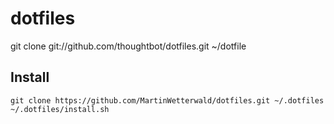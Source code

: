 dotfiles
===================
git clone git://github.com/thoughtbot/dotfiles.git ~/dotfile


Install
-------
    git clone https://github.com/MartinWetterwald/dotfiles.git ~/.dotfiles
    ~/.dotfiles/install.sh
